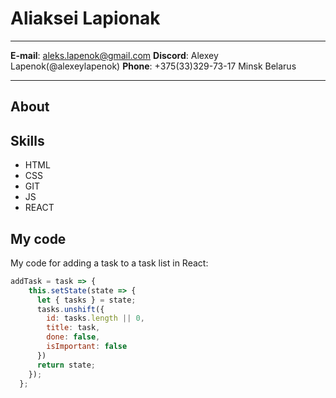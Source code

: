 Aliaksei Lapionak
============

-------------------                 --------------------------
**E-mail**: [aleks.lapenok@gmail.com](aleks.lapenok@gmail.com)
**Discord**: Alexey Lapenok(@alexeylapenok)
**Phone**: +375(33)329-73-17 Minsk Belarus                          
-------------------                 --------------------------

About 
----------


Skills
--------------------
- HTML
- CSS
- GIT
- JS
- REACT

My code
---------
My code for adding a task to a task list in React:
```javascript (React)
addTask = task => {
    this.setState(state => {
      let { tasks } = state;
      tasks.unshift({
        id: tasks.length || 0,
        title: task,
        done: false,
        isImportant: false
      })
      return state;
    });
  };
```

